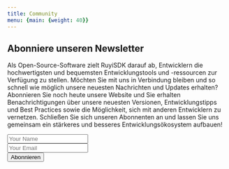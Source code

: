 ```yaml
---
title: Community
menu: {main: {weight: 40}}
---
```

<!-- {{% blocks/section color="white" %}} -->
<div class="newsletter-subscribe mt-5 container">
        <div class="container">
            <div class="intro">
                <h2 class="text-center newsletter">Abonniere unseren Newsletter</h2>
                <p class="text-center">
               Als Open-Source-Software zielt RuyiSDK darauf ab, Entwicklern die hochwertigsten und bequemsten Entwicklungstools und -ressourcen zur Verfügung zu stellen. Möchten Sie mit uns in Verbindung bleiben und so schnell wie möglich unsere neuesten Nachrichten und Updates erhalten? Abonnieren Sie noch heute unsere Website und Sie erhalten Benachrichtigungen über unsere neuesten Versionen, Entwicklungstipps und Best Practices sowie die Möglichkeit, sich mit anderen Entwicklern zu vernetzen. Schließen Sie sich unseren Abonnenten an und lassen Sie uns gemeinsam ein stärkeres und besseres Entwicklungsökosystem aufbauen! </p>
            </div>
            <form class="form-inline" method="post"  action="https://fabform.io/f/pFPStcS">
              <div class="form-group"><input class="form-control" type="name" name="fullName" placeholder="Your Name"></div>
                <div class="form-group"><input class="form-control" type="email" name="email" placeholder="Your Email"></div>
                <div class="form-group"><button class="btn btn-primary" type="submit">Abonnieren </button></div>
            </form>
        </div>
    </div>
    <!-- {{% /blocks/section %}}  -->
